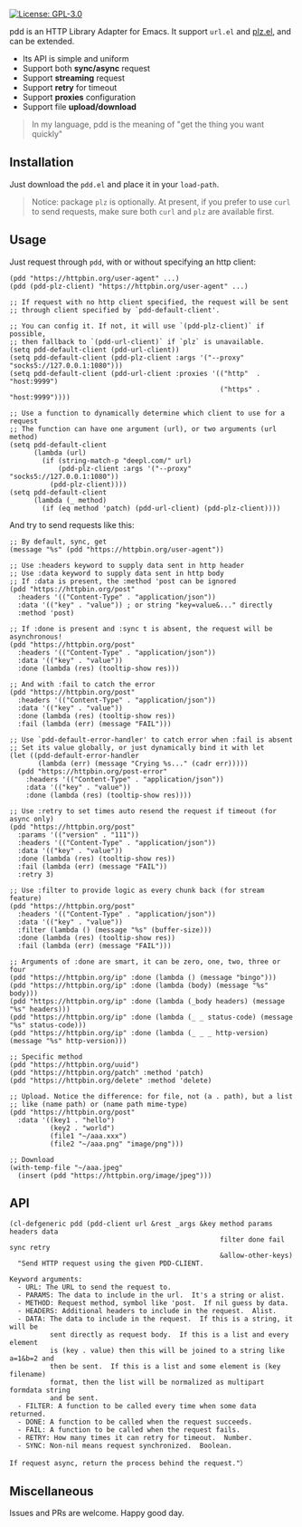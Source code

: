 [![License: GPL-3.0](http://img.shields.io/:license-gpl3-blue.svg)](https://opensource.org/licenses/GPL-3.0)

pdd is an HTTP Library Adapter for Emacs. It support `url.el` and [plz.el](https://github.com/alphapapa/plz.el), and can be extended.

- Its API is simple and uniform
- Support both **sync/async** request
- Support **streaming** request
- Support **retry** for timeout
- Support **proxies** configuration
- Support file **upload/download**

> In my language, pdd is the meaning of "get the thing you want quickly"

## Installation

Just download the `pdd.el` and place it in your `load-path`.

> Notice: package `plz` is optionally. At present, if you prefer to use `curl` to send requests, make sure both `curl` and `plz` are available first.

## Usage

Just request through `pdd`, with or without specifying an http client:
``` emacs-lisp
(pdd "https://httpbin.org/user-agent" ...)
(pdd (pdd-plz-client) "https://httpbin.org/user-agent" ...)

;; If request with no http client specified, the request will be sent
;; through client specified by `pdd-default-client'.

;; You can config it. If not, it will use `(pdd-plz-client)` if possible,
;; then fallback to `(pdd-url-client)` if `plz` is unavailable.
(setq pdd-default-client (pdd-url-client))
(setq pdd-default-client (pdd-plz-client :args '("--proxy" "socks5://127.0.0.1:1080")))
(setq pdd-default-client (pdd-url-client :proxies '(("http"  . "host:9999")
                                                    ("https" . "host:9999"))))

;; Use a function to dynamically determine which client to use for a request
;; The function can have one argument (url), or two arguments (url method)
(setq pdd-default-client
      (lambda (url)
        (if (string-match-p "deepl.com/" url)
            (pdd-plz-client :args '("--proxy" "socks5://127.0.0.1:1080"))
          (pdd-plz-client))))
(setq pdd-default-client
      (lambda (_ method)
        (if (eq method 'patch) (pdd-url-client) (pdd-plz-client))))
```

And try to send requests like this:
``` emacs-lisp
;; By default, sync, get
(message "%s" (pdd "https://httpbin.org/user-agent"))

;; Use :headers keyword to supply data sent in http header
;; Use :data keyword to supply data sent in http body
;; If :data is present, the :method 'post can be ignored
(pdd "https://httpbin.org/post"
  :headers '(("Content-Type" . "application/json"))
  :data '(("key" . "value")) ; or string "key=value&..." directly
  :method 'post)

;; If :done is present and :sync t is absent, the request will be asynchronous!
(pdd "https://httpbin.org/post"
  :headers '(("Content-Type" . "application/json"))
  :data '(("key" . "value"))
  :done (lambda (res) (tooltip-show res)))

;; And with :fail to catch the error
(pdd "https://httpbin.org/post"
  :headers '(("Content-Type" . "application/json"))
  :data '(("key" . "value"))
  :done (lambda (res) (tooltip-show res))
  :fail (lambda (err) (message "FAIL")))

;; Use `pdd-default-error-handler' to catch error when :fail is absent
;; Set its value globally, or just dynamically bind it with let
(let ((pdd-default-error-handler
       (lambda (err) (message "Crying %s..." (cadr err)))))
  (pdd "https://httpbin.org/post-error"
    :headers '(("Content-Type" . "application/json"))
    :data '(("key" . "value"))
    :done (lambda (res) (tooltip-show res))))

;; Use :retry to set times auto resend the request if timeout (for async only)
(pdd "https://httpbin.org/post"
  :params '(("version" . "111"))
  :headers '(("Content-Type" . "application/json"))
  :data '(("key" . "value"))
  :done (lambda (res) (tooltip-show res))
  :fail (lambda (err) (message "FAIL"))
  :retry 3)

;; Use :filter to provide logic as every chunk back (for stream feature)
(pdd "https://httpbin.org/post"
  :headers '(("Content-Type" . "application/json"))
  :data '(("key" . "value"))
  :filter (lambda () (message "%s" (buffer-size)))
  :done (lambda (res) (tooltip-show res))
  :fail (lambda (err) (message "FAIL")))

;; Arguments of :done are smart, it can be zero, one, two, three or four
(pdd "https://httpbin.org/ip" :done (lambda () (message "bingo")))
(pdd "https://httpbin.org/ip" :done (lambda (body) (message "%s" body)))
(pdd "https://httpbin.org/ip" :done (lambda (_body headers) (message "%s" headers)))
(pdd "https://httpbin.org/ip" :done (lambda (_ _ status-code) (message "%s" status-code)))
(pdd "https://httpbin.org/ip" :done (lambda (_ _ _ http-version) (message "%s" http-version)))

;; Specific method
(pdd "https://httpbin.org/uuid")
(pdd "https://httpbin.org/patch" :method 'patch)
(pdd "https://httpbin.org/delete" :method 'delete)

;; Upload. Notice the difference: for file, not (a . path), but a list
;; like (name path) or (name path mime-type)
(pdd "https://httpbin.org/post"
  :data '((key1 . "hello")
          (key2 . "world")
          (file1 "~/aaa.xxx")
          (file2 "~/aaa.png" "image/png")))

;; Download
(with-temp-file "~/aaa.jpeg"
  (insert (pdd "https://httpbin.org/image/jpeg")))
```

## API

``` emacs-lisp
(cl-defgeneric pdd (pdd-client url &rest _args &key method params headers data
                                                    filter done fail sync retry
                                                    &allow-other-keys)
  "Send HTTP request using the given PDD-CLIENT.

Keyword arguments:
  - URL: The URL to send the request to.
  - PARAMS: The data to include in the url.  It's a string or alist.
  - METHOD: Request method, symbol like 'post.  If nil guess by data.
  - HEADERS: Additional headers to include in the request.  Alist.
  - DATA: The data to include in the request.  If this is a string, it will be
          sent directly as request body.  If this is a list and every element
          is (key . value) then this will be joined to a string like a=1&b=2 and
          then be sent.  If this is a list and some element is (key filename)
          format, then the list will be normalized as multipart formdata string
          and be sent.
  - FILTER: A function to be called every time when some data returned.
  - DONE: A function to be called when the request succeeds.
  - FAIL: A function to be called when the request fails.
  - RETRY: How many times it can retry for timeout.  Number.
  - SYNC: Non-nil means request synchronized.  Boolean.

If request async, return the process behind the request."）
```

## Miscellaneous

Issues and PRs are welcome. Happy good day.
